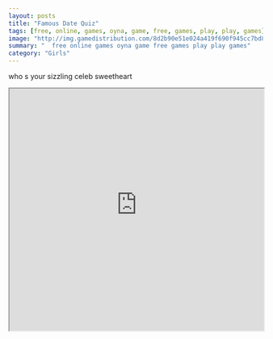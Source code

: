 ```yaml
---
layout: posts
title: "Famous Date Quiz"
tags: [free, online, games, oyna, game, free, games, play, play, games]
image: "http://img.gamedistribution.com/8d2b90e51e024a419f690f945cc7bd8e.jpg"
summary: "  free online games oyna game free games play play games"
category: "Girls"
---
```


who s your sizzling celeb sweetheart

<iframe width="100%" height="480px;" src="http://flash.gamedistribution.com?game=8d2b90e51e024a419f690f945cc7bd8e"></iframe>